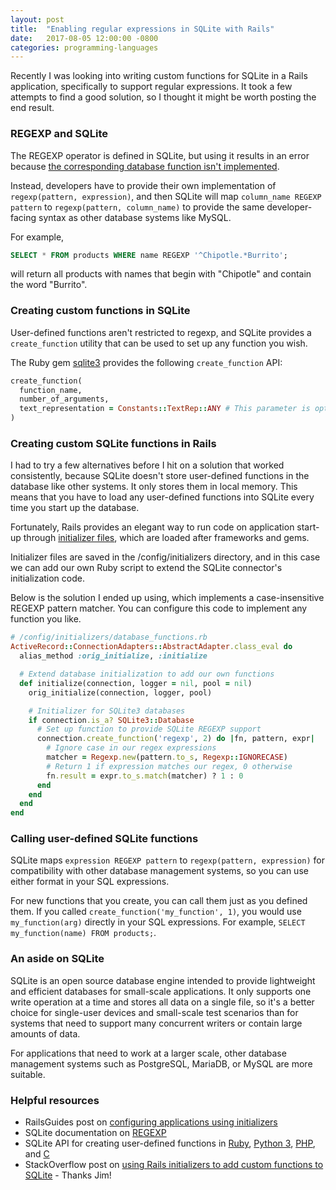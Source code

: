 ```yaml
---
layout: post
title:  "Enabling regular expressions in SQLite with Rails"
date:   2017-08-05 12:00:00 -0800
categories: programming-languages
---
```


Recently I was looking into writing custom functions for SQLite in a Rails application, specifically to support regular expressions.  It took a few attempts to find a good solution, so I thought it might be worth posting the end result.

<!--more-->

### REGEXP and SQLite

The REGEXP operator is defined in SQLite, but using it results in an error because [the corresponding database function isn't implemented](https://sqlite.org/lang_expr.html#regexp).

Instead, developers have to provide their own implementation of `regexp(pattern, expression)`, and then SQLite will map `column_name REGEXP pattern` to `regexp(pattern, column_name)` to provide the same developer-facing syntax as other database systems like MySQL.

For example,

```sql
SELECT * FROM products WHERE name REGEXP '^Chipotle.*Burrito';
```

will return all products with names that begin with "Chipotle" and contain the word "Burrito".

### Creating custom functions in SQLite

User-defined functions aren't restricted to regexp, and SQLite provides a `create_function` utility that can be used to set up any function you wish.

The Ruby gem [sqlite3](http://www.rubydoc.info/gems/sqlite3/1.3.13/SQLite3/Database:create_function) provides the following `create_function` API:

```ruby
create_function(
  function_name,
  number_of_arguments,
  text_representation = Constants::TextRep::ANY # This parameter is optional
)
```

### Creating custom SQLite functions in Rails

I had to try a few alternatives before I hit on a solution that worked consistently, because SQLite doesn't store user-defined functions in the database like other systems.  It only stores them in local memory.  This means that you have to load any user-defined functions into SQLite every time you start up the database.

Fortunately, Rails provides an elegant way to run code on application start-up through [initializer files](http://guides.rubyonrails.org/configuring.html#using-initializer-files), which are loaded after frameworks and gems.

Initializer files are saved in the /config/initializers directory, and in this case we can add our own Ruby script to extend the SQLite connector's initialization code.

Below is the solution I ended up using, which implements a case-insensitive REGEXP pattern matcher.  You can configure this code to implement any function you like.

```ruby
# /config/initializers/database_functions.rb
ActiveRecord::ConnectionAdapters::AbstractAdapter.class_eval do
  alias_method :orig_initialize, :initialize

  # Extend database initialization to add our own functions
  def initialize(connection, logger = nil, pool = nil)
    orig_initialize(connection, logger, pool)

    # Initializer for SQLite3 databases
    if connection.is_a? SQLite3::Database
      # Set up function to provide SQLite REGEXP support
      connection.create_function('regexp', 2) do |fn, pattern, expr|
        # Ignore case in our regex expressions
        matcher = Regexp.new(pattern.to_s, Regexp::IGNORECASE)
        # Return 1 if expression matches our regex, 0 otherwise
        fn.result = expr.to_s.match(matcher) ? 1 : 0
      end
    end
  end
end
```

### Calling user-defined SQLite functions

SQLite maps `expression REGEXP pattern` to `regexp(pattern, expression)` for compatibility with other database management systems, so you can use either format in your SQL expressions.

For new functions that you create, you can call them just as you defined them.  If you called `create_function('my_function', 1)`, you would use `my_function(arg)` directly in your SQL expressions.  For example, `SELECT my_function(name) FROM products;`.

### An aside on SQLite

SQLite is an open source database engine intended to provide lightweight and efficient databases for small-scale applications.  It only supports one write operation at a time and stores all data on a single file, so it's a better choice for single-user devices and small-scale test scenarios than for systems that need to support many concurrent writers or contain large amounts of data.

For applications that need to work at a larger scale, other database management systems such as PostgreSQL, MariaDB, or MySQL are more suitable.

### Helpful resources

* RailsGuides post on [configuring applications using initializers](http://guides.rubyonrails.org/configuring.html#using-initializer-files)
* SQLite documentation on [REGEXP](https://sqlite.org/lang_expr.html#regexp)
* SQLite API for creating user-defined functions in [Ruby](http://www.rubydoc.info/gems/sqlite3/1.3.13/SQLite3/Database:create_function), [Python 3](https://docs.python.org/3.4/library/sqlite3.html#sqlite3.Connection.create_function), [PHP](http://php.net/manual/en/function.sqlite-create-function.php), and [C](https://sqlite.org/c3ref/create_function.html)
* StackOverflow post on [using Rails initializers to add custom functions to SQLite](https://stackoverflow.com/questions/18318873/can-i-hook-into-activerecord-connection-establishment) - Thanks Jim!
